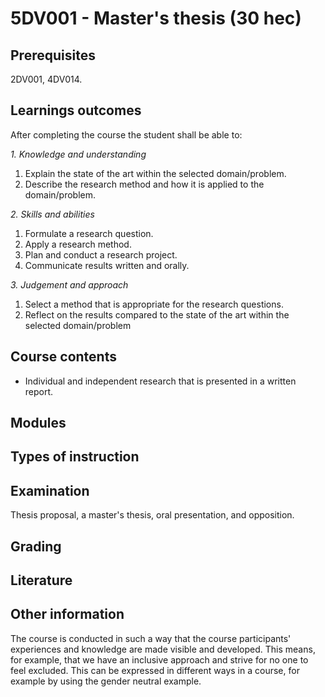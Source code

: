 # 5DV001 - Master's thesis (30 hec)

## Prerequisites

2DV001, 4DV014.

## Learnings outcomes

After completing the course the student shall be able to:

*1. Knowledge and understanding*

1. Explain the state of the art within the selected domain/problem.
1. Describe the research method and how it is applied to the domain/problem.

*2.	Skills and abilities*

1. Formulate a research question.
1. Apply a research method.
1. Plan and conduct a research project.
1. Communicate results written and orally.

*3.	Judgement and approach*

1. Select a method that is appropriate for the research questions.
1. Reflect on the results compared to the state of the art within the selected domain/problem

## Course contents

- Individual and independent research that is presented in a written report.

## Modules

## Types of instruction

## Examination

Thesis proposal, a master's thesis, oral presentation, and opposition.

## Grading

## Literature


## Other information

The course is conducted in such a way that the course participants' experiences and knowledge are made visible and developed. This means, for example, that we have an inclusive approach and strive for no one to feel excluded. This can be expressed in different ways in a course, for example by using the gender neutral example.